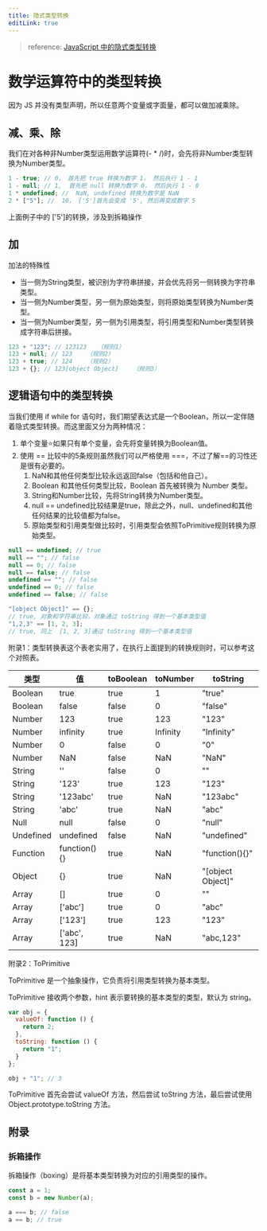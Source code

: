 ```yaml
---
title: 隐式类型转换
editLink: true
---
```


> reference: [JavaScript 中的隐式类型转换](https://www.freecodecamp.org/chinese/news/javascript-implicit-type-conversion/)

# 数学运算符中的类型转换

因为 JS 并没有类型声明，所以任意两个变量或字面量，都可以做加减乘除。

## 减、乘、除

我们在对各种非Number类型运用数学运算符(- \* /)时，会先将非Number类型转换为Number类型。

```javascript
1 - true; // 0， 首先把 true 转换为数字 1， 然后执行 1 - 1
1 - null; // 1,  首先把 null 转换为数字 0， 然后执行 1 - 0
1 * undefined; //  NaN, undefined 转换为数字是 NaN
2 * ["5"]; //  10， ['5']首先会变成 '5', 然后再变成数字 5
```

上面例子中的 ['5']的转换，涉及到拆箱操作

## 加

加法的特殊性

- 当一侧为String类型，被识别为字符串拼接，并会优先将另一侧转换为字符串类型。
- 当一侧为Number类型，另一侧为原始类型，则将原始类型转换为Number类型。
- 当一侧为Number类型，另一侧为引用类型，将引用类型和Number类型转换成字符串后拼接。

```javascript
123 + "123"; // 123123   （规则1）
123 + null; // 123    （规则2）
123 + true; // 124    （规则2）
123 + {}; // 123[object Object]    （规则3）
```

## 逻辑语句中的类型转换

当我们使用 if while for 语句时，我们期望表达式是一个Boolean，所以一定伴随着隐式类型转换。而这里面又分为两种情况：

1. 单个变量⭐️如果只有单个变量，会先将变量转换为Boolean值。
2. 使用 == 比较中的5条规则虽然我们可以严格使用 ===，不过了解==的习性还是很有必要的。
   1. NaN和其他任何类型比较永远返回false（包括和他自己）。
   2. Boolean 和其他任何类型比较，Boolean 首先被转换为 Number 类型。
   3. String和Number比较，先将String转换为Number类型。
   4. null == undefined比较结果是true，除此之外，null、undefined和其他任何结果的比较值都为false。
   5. 原始类型和引用类型做比较时，引用类型会依照ToPrimitive规则转换为原始类型。

```javascript
null == undefined; // true
null == ""; // false
null == 0; // false
null == false; // false
undefined == ""; // false
undefined == 0; // false
undefined == false; // false

"[object Object]" == {};
// true, 对象和字符串比较，对象通过 toString 得到一个基本类型值
"1,2,3" == [1, 2, 3];
// true, 同上  [1, 2, 3]通过 toString 得到一个基本类型值
```

附录1：类型转换表这个表老实用了，在执行上面提到的转换规则时，可以参考这个对照表。

| 类型 | 值 | toBoolean | toNumber | toString |
| --- | --- | --- | --- | --- |
| Boolean | true | true | 1 | "true" |
| Boolean | false | false | 0 | "false" |
| Number | 123 | true | 123 | "123" |
| Number | infinity | true | Infinity | "Infinity" |
| Number | 0 | false | 0 | "0" |
| Number | NaN | false | NaN | "NaN" |
| String | '' | false | 0 | "" |
| String | '123' | true | 123 | "123" |
| String | '123abc' | true | NaN | "123abc" |
| String | 'abc' | true | NaN | "abc" |
| Null | null | false | 0 | "null" |
| Undefined | undefined | false | NaN | "undefined" |
| Function | function(){} | true | NaN | "function(){}" |
| Object | {} | true | NaN | "[object Object]" |
| Array | [] | true | 0 | "" |
| Array | ['abc'] | true | 0 | "abc" |
| Array | ['123'] | true | 123 | "123" |
| Array | ['abc', 123] | true | NaN | "abc,123" |

附录2：ToPrimitive

ToPrimitive 是一个抽象操作，它负责将引用类型转换为基本类型。

ToPrimitive 接收两个参数，hint 表示要转换的基本类型的类型，默认为 string。

```javascript
var obj = {
  valueOf: function () {
    return 2;
  },
  toString: function () {
    return "1";
  }
};

obj + "1"; // 3
```

ToPrimitive 首先会尝试 valueOf 方法，然后尝试 toString 方法，最后尝试使用 Object.prototype.toString 方法。

## 附录

### 拆箱操作

拆箱操作（boxing）是将基本类型转换为对应的引用类型的操作。

```javascript
const a = 1;
const b = new Number(a);

a === b; // false
a == b; // true
```
